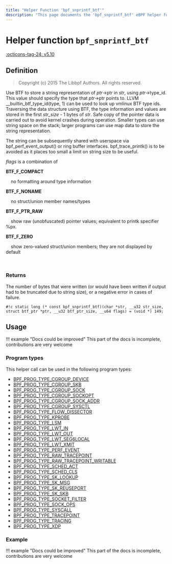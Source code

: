 ```yaml
---
title: "Helper Function 'bpf_snprintf_btf'"
description: "This page documents the 'bpf_snprintf_btf' eBPF helper function, including its defintion, usage, program types that can use it, and examples."
---
```

# Helper function `bpf_snprintf_btf`

<!-- [FEATURE_TAG](bpf_snprintf_btf) -->
[:octicons-tag-24: v5.10](https://github.com/torvalds/linux/commit/c4d0bfb45068d853a478b9067a95969b1886a30f)
<!-- [/FEATURE_TAG] -->

## Definition

> Copyright (c) 2015 The Libbpf Authors. All rights reserved.


<!-- [HELPER_FUNC_DEF] -->
Use BTF to store a string representation of _ptr_->ptr in _str_, using _ptr_->type_id.  This value should specify the type that _ptr_->ptr points to. LLVM __builtin_btf_type_id(type, 1) can be used to look up vmlinux BTF type ids. Traversing the data structure using BTF, the type information and values are stored in the first _str_size_ - 1 bytes of _str_.  Safe copy of the pointer data is carried out to avoid kernel crashes during operation.  Smaller types can use string space on the stack; larger programs can use map data to store the string representation.

The string can be subsequently shared with userspace via bpf_perf_event_output() or ring buffer interfaces. bpf_trace_printk() is to be avoided as it places too small a limit on string size to be useful.

_flags_ is a combination of

**BTF_F_COMPACT**

&nbsp;&nbsp;&nbsp;&nbsp;no formatting around type information

**BTF_F_NONAME**

&nbsp;&nbsp;&nbsp;&nbsp;no struct/union member names/types

**BTF_F_PTR_RAW**

&nbsp;&nbsp;&nbsp;&nbsp;show raw (unobfuscated) pointer values; equivalent to printk specifier %px.

**BTF_F_ZERO**

&nbsp;&nbsp;&nbsp;&nbsp;show zero-valued struct/union members; they are not displayed by default

&nbsp;&nbsp;&nbsp;&nbsp;

### Returns

The number of bytes that were written (or would have been written if output had to be truncated due to string size), or a negative error in cases of failure.

`#!c static long (* const bpf_snprintf_btf)(char *str, __u32 str_size, struct btf_ptr *ptr, __u32 btf_ptr_size, __u64 flags) = (void *) 149;`
<!-- [/HELPER_FUNC_DEF] -->

## Usage

!!! example "Docs could be improved"
    This part of the docs is incomplete, contributions are very welcome

### Program types

This helper call can be used in the following program types:

<!-- DO NOT EDIT MANUALLY -->
<!-- [HELPER_FUNC_PROG_REF] -->
 * [BPF_PROG_TYPE_CGROUP_DEVICE](../program-type/BPF_PROG_TYPE_CGROUP_DEVICE.md)
 * [BPF_PROG_TYPE_CGROUP_SKB](../program-type/BPF_PROG_TYPE_CGROUP_SKB.md)
 * [BPF_PROG_TYPE_CGROUP_SOCK](../program-type/BPF_PROG_TYPE_CGROUP_SOCK.md)
 * [BPF_PROG_TYPE_CGROUP_SOCKOPT](../program-type/BPF_PROG_TYPE_CGROUP_SOCKOPT.md)
 * [BPF_PROG_TYPE_CGROUP_SOCK_ADDR](../program-type/BPF_PROG_TYPE_CGROUP_SOCK_ADDR.md)
 * [BPF_PROG_TYPE_CGROUP_SYSCTL](../program-type/BPF_PROG_TYPE_CGROUP_SYSCTL.md)
 * [BPF_PROG_TYPE_FLOW_DISSECTOR](../program-type/BPF_PROG_TYPE_FLOW_DISSECTOR.md)
 * [BPF_PROG_TYPE_KPROBE](../program-type/BPF_PROG_TYPE_KPROBE.md)
 * [BPF_PROG_TYPE_LSM](../program-type/BPF_PROG_TYPE_LSM.md)
 * [BPF_PROG_TYPE_LWT_IN](../program-type/BPF_PROG_TYPE_LWT_IN.md)
 * [BPF_PROG_TYPE_LWT_OUT](../program-type/BPF_PROG_TYPE_LWT_OUT.md)
 * [BPF_PROG_TYPE_LWT_SEG6LOCAL](../program-type/BPF_PROG_TYPE_LWT_SEG6LOCAL.md)
 * [BPF_PROG_TYPE_LWT_XMIT](../program-type/BPF_PROG_TYPE_LWT_XMIT.md)
 * [BPF_PROG_TYPE_PERF_EVENT](../program-type/BPF_PROG_TYPE_PERF_EVENT.md)
 * [BPF_PROG_TYPE_RAW_TRACEPOINT](../program-type/BPF_PROG_TYPE_RAW_TRACEPOINT.md)
 * [BPF_PROG_TYPE_RAW_TRACEPOINT_WRITABLE](../program-type/BPF_PROG_TYPE_RAW_TRACEPOINT_WRITABLE.md)
 * [BPF_PROG_TYPE_SCHED_ACT](../program-type/BPF_PROG_TYPE_SCHED_ACT.md)
 * [BPF_PROG_TYPE_SCHED_CLS](../program-type/BPF_PROG_TYPE_SCHED_CLS.md)
 * [BPF_PROG_TYPE_SK_LOOKUP](../program-type/BPF_PROG_TYPE_SK_LOOKUP.md)
 * [BPF_PROG_TYPE_SK_MSG](../program-type/BPF_PROG_TYPE_SK_MSG.md)
 * [BPF_PROG_TYPE_SK_REUSEPORT](../program-type/BPF_PROG_TYPE_SK_REUSEPORT.md)
 * [BPF_PROG_TYPE_SK_SKB](../program-type/BPF_PROG_TYPE_SK_SKB.md)
 * [BPF_PROG_TYPE_SOCKET_FILTER](../program-type/BPF_PROG_TYPE_SOCKET_FILTER.md)
 * [BPF_PROG_TYPE_SOCK_OPS](../program-type/BPF_PROG_TYPE_SOCK_OPS.md)
 * [BPF_PROG_TYPE_SYSCALL](../program-type/BPF_PROG_TYPE_SYSCALL.md)
 * [BPF_PROG_TYPE_TRACEPOINT](../program-type/BPF_PROG_TYPE_TRACEPOINT.md)
 * [BPF_PROG_TYPE_TRACING](../program-type/BPF_PROG_TYPE_TRACING.md)
 * [BPF_PROG_TYPE_XDP](../program-type/BPF_PROG_TYPE_XDP.md)
<!-- [/HELPER_FUNC_PROG_REF] -->

### Example

!!! example "Docs could be improved"
    This part of the docs is incomplete, contributions are very welcome
